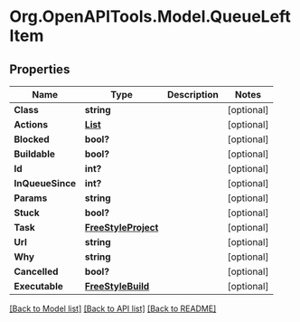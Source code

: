 # Org.OpenAPITools.Model.QueueLeftItem

## Properties

Name | Type | Description | Notes
------------ | ------------- | ------------- | -------------
**Class** | **string** |  | [optional] 
**Actions** | [**List<CauseAction>**](CauseAction.md) |  | [optional] 
**Blocked** | **bool?** |  | [optional] 
**Buildable** | **bool?** |  | [optional] 
**Id** | **int?** |  | [optional] 
**InQueueSince** | **int?** |  | [optional] 
**Params** | **string** |  | [optional] 
**Stuck** | **bool?** |  | [optional] 
**Task** | [**FreeStyleProject**](FreeStyleProject.md) |  | [optional] 
**Url** | **string** |  | [optional] 
**Why** | **string** |  | [optional] 
**Cancelled** | **bool?** |  | [optional] 
**Executable** | [**FreeStyleBuild**](FreeStyleBuild.md) |  | [optional] 

[[Back to Model list]](../README.md#documentation-for-models) [[Back to API list]](../README.md#documentation-for-api-endpoints) [[Back to README]](../README.md)

